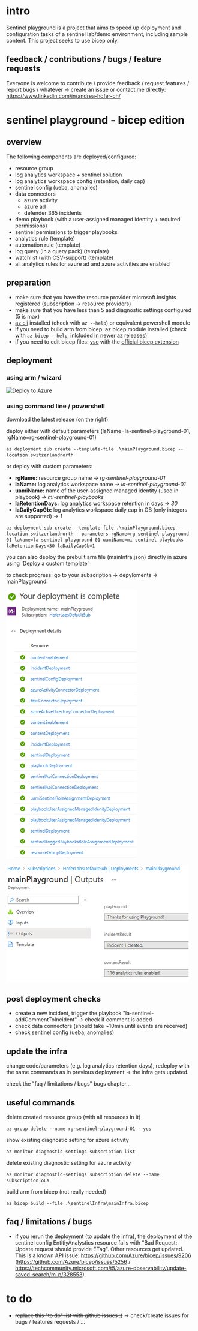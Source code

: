 # intro
Sentinel playground is a project that aims to speed up deployment and configuration tasks of a sentinel lab/demo environment, including sample content. This project seeks to use bicep only.

## feedback / contributions / bugs / feature requests
Everyone is welcome to contribute / provide feedback / request features / report bugs / whatever -> create an issue or contact me directly: https://www.linkedin.com/in/andrea-hofer-ch/


# sentinel playground - **bicep edition**
## overview
The following components are deployed/configured:
- resource group
- log analytics workspace + sentinel solution
- log analytics workspace config (retention, daily cap)
- sentinel config (ueba, anomalies)
- data connectors
    - azure activity
    - azure ad 
    - defender 365 incidents
- demo playbook (with a user-assigned managed identity + required permissions)
- sentinel permissions to trigger playbooks
- analytics rule (template)
- automation rule (template)
- log query (in a query pack) (template)
- watchlist (with CSV-support) (template)
- all analytics rules for azure ad and azure activities are enabled

## preparation
- make sure that you have the resource provider microsoft.insights registered (subscription -> resource providers)
- make sure that you have less than 5 aad diagnostic settings configured (5 is max)
- [az cli](https://learn.microsoft.com/en-us/cli/azure/install-azure-cli) installed (check with `az --help`) or equivalent powershell module
- if you need to build arm from bicep: az bicep module installed (check with `az bicep --help`, inlcluded in newer az releases)
- if you need to edit bicep files: [vsc](https://code.visualstudio.com/) with the [official bicep extension](https://marketplace.visualstudio.com/items?itemName=ms-azuretools.vscode-bicep)
## deployment
### using arm / wizard
[![Deploy to Azure](https://aka.ms/deploytoazurebutton)](https://portal.azure.com/#create/Microsoft.Template/uri/https%3A%2F%2Fraw.githubusercontent.com%2Fhoferandrea%2FSentinel-Playground-Bicep-Edition%2Fv1.1%2FmainPlayground.json/createUIDefinitionUri/https%3A%2F%2Fraw.githubusercontent.com%2Fhoferandrea%2FSentinel-Playground-Bicep-Edition%2Fv1.1%2FmainPlaygroundUi.json)

### using command line / powershell

download the latest release (on the right)

deploy either with default parameters (laName=la-sentinel-playground-01, rgName=rg-sentinel-playground-01)
```
az deployment sub create --template-file .\mainPlayground.bicep --location switzerlandnorth
```
or deploy with custom parameters:
- **rgName:** resource group name *-> rg-sentinel-playground-01*
- **laName:** log analytics workspace name *-> la-sentinel-playground-01*
- **uamiName:** name of the user-assigned managed identity (used in playbook) *-> mi-sentinel-playbooks*
- **laRetentionDays:** log analytics workspace retention in days *-> 30*
- **laDailyCapGb:** log analytics workspace daily cap in GB (only integers are supported) *-> 1*
```
az deployment sub create --template-file .\mainPlayground.bicep --location switzerlandnorth --parameters rgName=rg-sentinel-playground-01 laName=la-sentinel-playground-01 uamiName=mi-sentinel-playbooks laRetentionDays=30 laDailyCapGb=1
```

you can also deploy the prebuilt arm file (mainInfra.json) directly in azure using 'Deploy a custom template'

to check progress: go to your subscription -> depyloments -> mainPlayground:

![deployment progress](doc/images/infraDeployment.png)

![deployment progress output](doc/images/infraDeploymentOutputs.png)


## post deployment checks
- create a new incident, trigger the playbook "la-sentinel-addCommentToIncident" -> check if comment is added
- check data connectors (should take ~10min until events are received)
- check sentinel config (ueba, anomalies)

## update the infra
change code/parameters (e.g. log analytics retention days), redeploy with the same commands as in previous deployment -> the infra gets updated.

check the "faq / limitations / bugs" bugs chapter...

## useful commands
delete created resource group (with all resources in it)
```
az group delete --name rg-sentinel-playground-01 --yes
```

show existing diagnostic setting for azure activity
```
az monitor diagnostic-settings subscription list
```

delete existing diagnostic setting for azure activity
```
az monitor diagnostic-settings subscription delete --name subscriptionToLa
```
build arm from bicep (not really needed)
```
az bicep build --file .\sentinelInfra\mainInfra.bicep
```

## faq / limitations / bugs
- if you rerun the deployment (to update the infra), the deployment of the sentinel config EntitiyAnalystics resource fails with "Bad Request: Update request should provide ETag". Other resources get updated. This is a known API issue: https://github.com/Azure/bicep/issues/9206 (https://github.com/Azure/bicep/issues/5256 / https://techcommunity.microsoft.com/t5/azure-observability/update-saved-search/m-p/328553). 

# to do
- ~~replace this "to do" list with github issues :)~~ -> check/create issues for bugs / features requests / ...
